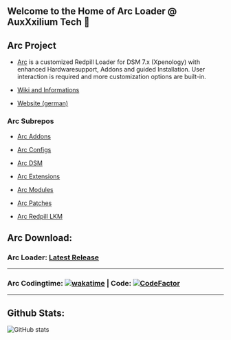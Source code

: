 ## Welcome to the Home of Arc Loader @ AuxXxilium Tech 👋

## Arc Project

- <a href="https://github.com/AuxXxilium/arc">Arc</a> is a customized Redpill Loader for DSM 7.x (Xpenology) with enhanced Hardwaresupport, Addons and guided Installation. User interaction is required and more customization options are built-in.

- <a href="https://github.com/AuxXxilium/AuxXxilium/wiki">Wiki and Informations</a>

- <a href="https://auxxxilium.tech">Website (german)</a>


### Arc Subrepos

-  <a href="https://github.com/AuxXxilium/arc-addons)">Arc Addons</a>

-  <a href="https://github.com/AuxXxilium/arc-configs)">Arc Configs</a>

-  <a href="https://github.com/AuxXxilium/arc-dsm)">Arc DSM</a>

-  <a href="https://github.com/AuxXxilium/arc-extensions)">Arc Extensions</a>

-  <a href="https://github.com/AuxXxilium/arc-moduless)">Arc Modules</a>

-  <a href="https://github.com/AuxXxilium/arc-patches)">Arc Patches</a>

-  <a href="https://github.com/AuxXxilium/redpill-lkm)">Arc Redpill LKM</a>


## Arc Download:

### Arc Loader:             <a href="https://github.com/AuxXxilium/arc/releases/latest">Latest Release</a>

---

### Arc Codingtime: [![wakatime](https://wakatime.com/badge/user/faedcb8b-e7cf-4ef4-8c9f-d24d6b2de49c.svg)](https://wakatime.com/@faedcb8b-e7cf-4ef4-8c9f-d24d6b2de49c) | Code: [![CodeFactor](https://www.codefactor.io/repository/github/auxxxilium/arc/badge)](https://www.codefactor.io/repository/github/auxxxilium/arc)

---

## Github Stats:

![GitHub stats](https://github-readme-stats-sigma-five.vercel.app/api?username=AuxXxilium&show_icons=true&theme=react&hide_title=true)
